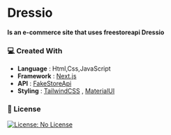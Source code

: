 # Dressio
**Is an e-commerce site that uses freestoreapi Dressio**

### 💻 Created With

- **Language** : Html,Css,JavaScript
- **Framework** : [Next.js](https://nextjs.org/)
- **API** : [FakeStoreApi](https://fakestoreapi.com/) 
- **Styling** : [TailwindCSS](https://tailwindcss.com/)  , [MaterialUI](https://mui.com/material-ui/) 


### 📃 License

[![License: No License](https://img.shields.io/badge/License-No%20License-red.svg)](https://choosealicense.com/no-permission/)